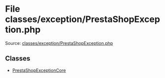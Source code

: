 File classes/exception/PrestaShopException.php
=========

Source: [classes/exception/PrestaShopException.php](https://github.com/PrestaShop/PrestaShop/blob/1.6.0.10/classes/exception/PrestaShopException.php)


Classes
-------

* [PrestaShopExceptionCore](class.PrestaShopExceptionCore.md)

